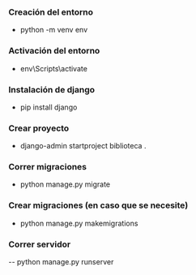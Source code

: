 ### Creación del entorno
- python -m venv env

### Activación del entorno
- env\Scripts\activate

### Instalación de django
- pip install django

### Crear proyecto
- django-admin startproject biblioteca .

### Correr migraciones
- python manage.py migrate

### Crear migraciones (en caso que se necesite)
- python manage.py makemigrations

### Correr servidor
-- python manage.py runserver